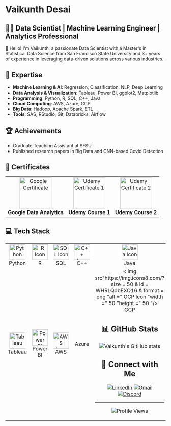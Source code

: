 # Vaikunth Desai

## 👨‍💻 Data Scientist | Machine Learning Engineer | Analytics Professional

👋 Hello! I'm Vaikunth, a passionate Data Scientist with a Master's in Statistical Data Science from San Francisco State University and 3+ years of experience in leveraging data-driven solutions across various industries.

## 🚀 Expertise

- **Machine Learning & AI**: Regression, Classification, NLP, Deep Learning
- **Data Analysis & Visualization**: Tableau, Power BI, ggplot2, Matplotlib
- **Programming**: Python, R, SQL, C++, Java
- **Cloud Computing**: AWS, Azure, GCP
- **Big Data**: Hadoop, Apache Spark, ETL
- **Tools**: SAS, RStudio, Git, Databricks, Airflow

## 🏆 Achievements

- Graduate Teaching Assistant at SFSU
- Published research papers in Big Data and CNN-based Covid Detection

## 📜 Certificates

<table align="center">
  <tr>
    <td align="center">
      <img src="https://img.icons8.com/color/100/000000/google-logo.png" alt="Google Certificate" width="100" height="100"/><br>
      <b>Google Data Analytics</b>
    </td>
    <td align="center">
      <img src="https://img.icons8.com/color/100/000000/udemy.png" alt="Udemy Certificate 1" width="100" height="100"/><br>
      <b>Udemy Course 1</b>
    </td>
    <td align="center">
      <img src="https://img.icons8.com/color/100/000000/udemy.png" alt="Udemy Certificate 2" width="100" height="100"/><br>
      <b>Udemy Course 2</b>
    </td>
  </tr>
</table>

## 💻 Tech Stack

<table align="center">
  <tr>
    <td align="center">
      <img src="https://img.icons8.com/?size=50&id=13441&format=png" alt="Python Icon" width="50" height="50"/><br>
      Python
    </td>
    <td align="center">
      <img src="https://img.icons8.com/?size=50&id=CLvQeiwFpit4&format=png" alt="R Icon" width="50" height="50"/><br>
      R
    </td>
    <td align="center">
      <img src="https://img.icons8.com/?size=50&id=13406&format=png" alt="SQL Icon" width="50" height="50"/><br>
      SQL
    </td>
    <td align="center">
      <img src="https://img.icons8.com/?size=50&id=40669&format=png" alt="C++ Icon" width="50" height="50"/><br>
      C++
    </td>
    <td align="center">
      <img src="https://img.icons8.com/?size=50&id=13679&format=png" alt="Java Icon" width="50" height="50"/><br>
      Java
    </td>
  </tr>
  <tr>
    <td align="center">
      <img src="https://img.icons8.com/?size=50&id=9Kvi1p1F0tUo&format=png" alt="Tableau Icon" width="50" height="50"/><br>
      Tableau
    </td>
    <td align="center">
      <img src="https://img.icons8.com/?size=50&id=3sGOUDo9nJ4k&format=png" alt="Power BI Icon" width="50" height="50"/><br>
      Power BI
    </td>
    <td align="center">
      <img src="https://img.icons8.com/?size=50&id=33039&format=png" alt="AWS Icon" width="50" height="50"/><br>
      AWS
    </td>
    <td align="center">
      <img src"https://img.icons8.com/?size=50&id=VLKafOkk3sBX&format=png" alt "Azure Icon "width "50 "height "50 "/><br> 
	  Azure 
	</ td >
	<td align=center> 
	  < img src"https://img.icons8.com/?size = 50 & id = WHRLQdbEXQ16 & format = png "alt =" GCP Icon "width =" 50 "height =" 50 "/><br> 
	  GCP 
	</ td >
   </ tr >
</ table >

## 📊 GitHub Stats

![Vaikunth's GitHub stats](https://github-readme-stats.vercel.app/api?username=vaikunthd&show_icons=true&theme=radical)

## 🤝 Connect with Me

[![LinkedIn](https://img.shields.io/badge/-LinkedIn-0077B5?style=flat-square&logo=linkedin&logoColor=white)](https://www.linkedin.com/in/vaikunth-desai/)
[![Gmail](https://img.shields.io/badge/-Gmail-D14836?style=flat-square&logo=gmail&logoColor=white)](mailto:vdclassifier@gmail.com)
[![Discord](https://img.shields.io/badge/-Discord-7289DA?style=flat-square&logo=discord&logoColor=white)](https://discordapp.com/users/vudesai#6786)

---

![Profile Views](https://komarev.com/ghpvc/?username=vaikunthd&color=blue)
